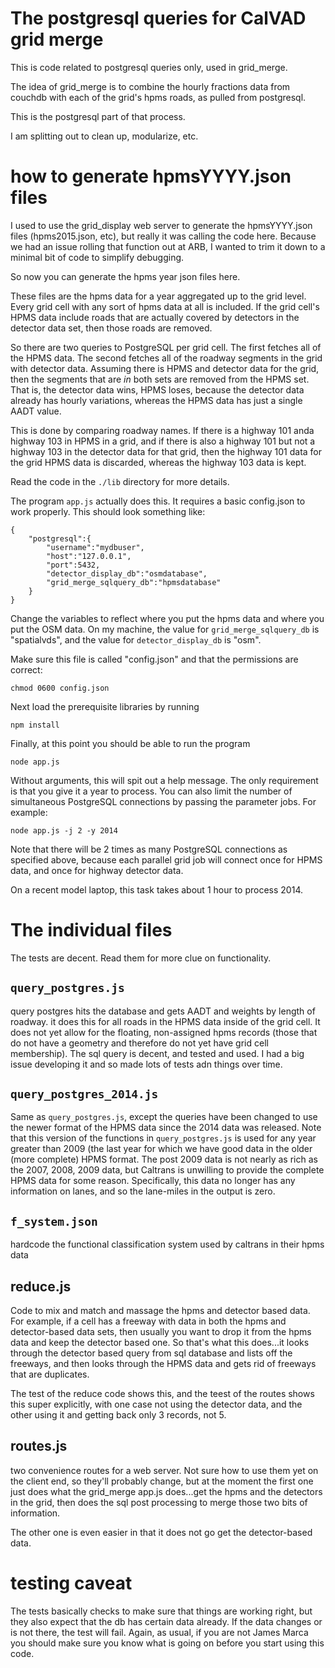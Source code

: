# The postgresql queries for CalVAD grid merge

This is code related to postgresql queries only, used in grid_merge.

The idea of grid_merge is to combine the hourly fractions data from
couchdb with each of the grid's hpms roads, as pulled from postgresql.

This is the postgresql part of that process.

I am splitting out to clean up, modularize, etc.

# how to generate hpmsYYYY.json files

I used to use the grid_display web server to generate the
hpmsYYYY.json files (hpms2015.json, etc), but really it was calling
the code here.  Because we had an issue rolling that function out at
ARB, I wanted to trim it down to a minimal bit of code to simplify
debugging.

So now you can generate the hpms year json files here.

These files are the hpms data for a year aggregated up to the grid
level. Every grid cell with any sort of hpms data at all is included.
If the grid cell's HPMS data include roads that are actually covered
by detectors in the detector data set, then those roads are removed.

So there are two queries to PostgreSQL per grid cell.  The first
fetches all of the HPMS data.  The second fetches all of the
roadway segments in the grid with detector data.  Assuming there is
HPMS and detector data for the grid, then the segments that are *in*
both sets are removed from the HPMS set.  That is, the detector data
wins, HPMS loses, because the detector data already has hourly
variations, whereas the HPMS data has just a single AADT value.

This is done by comparing roadway names.  If there is a highway 101
anda  highway 103 in HPMS in a grid, and if there is also a highway
101 but not a highway 103 in the detector data for that grid, then the
highway 101 data for the grid HPMS data is discarded, whereas the
highway 103 data is kept.

Read the code in the `./lib` directory for more details.

The program `app.js` actually does this.  It requires a basic
config.json to work properly.  This should look something like:

```
{
    "postgresql":{
        "username":"mydbuser",
        "host":"127.0.0.1",
        "port":5432,
        "detector_display_db":"osmdatabase",
        "grid_merge_sqlquery_db":"hpmsdatabase"
    }
}
```

Change the variables to reflect where you put the hpms data and where
you put the OSM data.  On my machine, the value for
`grid_merge_sqlquery_db` is "spatialvds", and the value for
`detector_display_db` is "osm".

Make sure this file is called "config.json" and that the permissions
are correct:

```
chmod 0600 config.json
```


Next load the prerequisite libraries by running

```
npm install
```

Finally, at this point you should be able to run the program

```
node app.js
```

Without arguments, this will spit out a help message.  The only
requirement is that you give it a year to process.  You can also limit
the number of simultaneous PostgreSQL connections by passing the
parameter jobs.  For example:

```
node app.js -j 2 -y 2014
```

Note that there will be 2 times as many PostgreSQL connections as
specified above, because each parallel grid job will connect once for
HPMS data, and once for highway detector data.

On a recent model laptop, this task takes about 1 hour to process
2014.




# The individual files

The tests are decent.  Read them for more clue on functionality.

## `query_postgres.js`

query postgres hits the database and gets AADT and weights by length
of roadway.  it does this for all roads in the HPMS data inside of the
grid cell.  It does not yet allow for the floating,  non-assigned hpms
records (those that do not have a geometry and therefore do not yet
have grid cell membership).  The sql query is decent, and tested and
used.  I had a big issue developing it and so made lots of tests adn
things over time.

## `query_postgres_2014.js`

Same as `query_postgres.js`, except the queries have been changed to use
the newer format of the HPMS data since the 2014 data was released.
Note that this version of the functions in  `query_postgres.js` is
used for any year greater than 2009 (the last year for which we have
good data in the older (more complete) HPMS format.  The post 2009
data is not nearly as rich as the 2007, 2008, 2009 data, but Caltrans
is unwilling to provide the complete HPMS data for some reason.
Specifically, this data no longer has any information on lanes, and so
the lane-miles in the output is zero.



## `f_system.json`

hardcode the functional classification system used by caltrans in
their hpms data

## reduce.js

Code to mix and match and massage the hpms and detector based data.
For example, if a cell has a freeway with data in both the hpms and
detector-based data sets, then usually you want to drop it from the
hpms data and keep the detector based one.  So that's what this
does...it looks through the detector based query from sql database and
lists off the freeways, and then looks through the HPMS data and gets
rid of freeways that are duplicates.

The test of the reduce code shows this, and the teest of the routes
shows this super explicitly, with one case not using the detector
data, and the other using it and getting back only 3 records, not 5.

## routes.js

two convenience routes for a web server.  Not sure how to use them yet
on the client end, so they'll probably change, but at the moment the
first one just does what the grid_merge app.js does...get the hpms and
the detectors in the grid, then does the sql post processing to merge
those two bits of information.

The other one is even easier in that it does not go get the
detector-based data.

# testing caveat

The tests basically checks to make sure that things are working right,
but they also expect that the db has certain data already.  If the
data changes or is not there, the test will fail.  Again, as usual, if
you are not James Marca you should make sure you know what is going on
before you start using this code.
